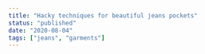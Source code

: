 ```yaml
---
title: "Hacky techniques for beautiful jeans pockets"
status: "published"
date: "2020-08-04"
tags: ["jeans", "garments"]
---
```


<!-- ![My turquoise Zubma outfit!](../images/workout_outfits/cover.jpg) -->

